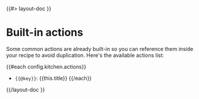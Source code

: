 <!--
/**
 * @name            Built-in actions
 * @namespace       doc.recipes
 * @type            Markdown
 * @platform        md
 * @status          stable
 * @menu            Documentation / Recipes           /doc/recipes/built-in-actions
 *
 * @since           2.0.0
 * @author    Olivier Bossel <olivier.bossel@gmail.com> (https://coffeekraken.io)
 */
-->

{{#> layout-doc }}

# Built-in actions

Some common actions are already built-in so you can reference them inside your recipe to avoid duplication. Here's the available actions list:

{{#each config.kitchen.actions}}

-   `{{@key}}`: {{this.title}}
    {{/each}}

{{/layout-doc }}
